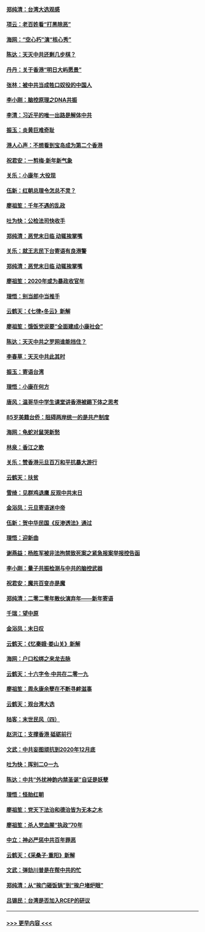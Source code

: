 #### [郑纯清：台湾大选观感](../pages/nsc993/n11786210.md?t=01121431) 
#### [项云：老百姓看“打黑除恶”](../pages/nsc993/n11785398.md?t=01121431) 
#### [海网：“空心朽”演“核心秀”](../pages/nsc993/n11783874.md?t=01121431) 
#### [陈达：天灭中共还剩几步棋？](../pages/nsc993/n11783719.md?t=01121431) 
#### [丹丹：关于香港“明日大屿愿景”](../pages/nsc993/n11783273.md?t=01121431) 
#### [张林：被中共当成牲口奴役的中国人](../pages/nsc993/n11782397.md?t=01121431) 
#### [李小刚：脑控原理之DNA共振](../pages/nsc993/n11780962.md?t=01121431) 
#### [李清：习近平的唯一出路是解体中共](../pages/nsc993/n11780866.md?t=01121431) 
#### [振玉：炎黄巨难奇耻](../pages/nsc993/n11779632.md?t=01121431) 
#### [港人心声：不想看到宝岛成为第二个香港](../pages/nsc993/n11778817.md?t=01121431) 
#### [祝君安：一剪梅‧新年新气象](../pages/nsc993/n11776340.md?t=01121431) 
#### [关乐：小康年 大役现](../pages/nsc993/n11774213.md?t=01121431) 
#### [伍新：红朝总理令怎总不灵？](../pages/nsc993/n11770813.md?t=01121431) 
#### [廖祖笙：千年不遇的乱政](../pages/nsc993/n11770373.md?t=01121431) 
#### [吐为快：公检法司快收手](../pages/nsc993/n11770359.md?t=01121431) 
#### [郑纯清：恶党末日临 动辄挨掌嘴](../pages/nsc993/n11769912.md?t=01121431) 
#### [关乐：就王志民下台寄语有良港警](../pages/nsc993/n11769903.md?t=01121431) 
#### [郑纯清：恶党末日临 动辄挨掌嘴](../pages/nsc993/n11769356.md?t=01121431) 
#### [廖祖笙：2020年或为暴政收官年](../pages/nsc993/n11768216.md?t=01121431) 
#### [理悟：别当郎中当推手](../pages/nsc993/n11768243.md?t=01121431) 
#### [云鹤天：《七律▪冬云》新解](../pages/nsc993/n11768204.md?t=01121431) 
#### [廖祖笙：饿饭党说要“全面建成小康社会”](../pages/nsc993/n11767482.md?t=01121431) 
#### [陈达：天灭中共之罗网谁能挡住？](../pages/nsc993/n11767465.md?t=01121431) 
#### [李春草：天灭中共此其时](../pages/nsc993/n11767452.md?t=01121431) 
#### [振玉：寄语台湾](../pages/nsc993/n11767432.md?t=01121431) 
#### [理悟：小康在何方](../pages/nsc993/n11767394.md?t=01121431) 
#### [唐风：温哥华中学生课堂讲香港被踢下体之思考](../pages/nsc993/n11766848.md?t=01121431) 
#### [85岁美籍台侨：阻碍两岸统一的是共产制度](../pages/nsc993/n11765043.md?t=01121431) 
#### [海网：龟蛇对鼠哭新愁](../pages/nsc993/n11764895.md?t=01121431) 
#### [林泉：香江之歌](../pages/nsc993/n11764415.md?t=01121431) 
#### [关乐：赞香港元旦百万和平抗暴大游行](../pages/nsc993/n11764382.md?t=01121431) 
#### [云鹤天：扶贫](../pages/nsc993/n11764245.md?t=01121431) 
#### [雪绮：见群鸡退鹰  反观中共末日](../pages/nsc993/n11762112.md?t=01121431) 
#### [金浴凤：元旦寄语迷中帝](../pages/nsc993/n11761788.md?t=01121431) 
#### [伍新：贺中华民国《反渗透法》通过](../pages/nsc993/n11761994.md?t=01121431) 
#### [理悟：迎新曲](../pages/nsc993/n11761152.md?t=01121431) 
#### [谢燕益：杨胜军被非法拘禁致死案之紧急报案举报控告函](../pages/nsc993/n11756134.md?t=01121431) 
#### [李小刚：量子共振检测与中共的脑控武器](../pages/nsc993/n11754518.md?t=01121431) 
#### [祝君安：魔共百变亦是魔](../pages/nsc993/n11754469.md?t=01121431) 
#### [郑纯清：二零二零年散伙演弃年——新年寄语](../pages/nsc993/n11754195.md?t=01121431) 
#### [千瑞：望中原](../pages/nsc993/n11754159.md?t=01121431) 
#### [金浴凤：末日叹](../pages/nsc993/n11752359.md?t=01121431) 
#### [云鹤天：《忆秦娥‧娄山关》新解](../pages/nsc993/n11752348.md?t=01121431) 
#### [海网：户口松绑之来龙去脉](../pages/nsc993/n11752328.md?t=01121431) 
#### [云鹤天：十六字令‧中共在二零一九](../pages/nsc993/n11752305.md?t=01121431) 
#### [廖祖笙：周永康余孽在不断寻衅滋事](../pages/nsc993/n11751013.md?t=01121431) 
#### [云鹤天：观台湾大选](../pages/nsc993/n11751007.md?t=01121431) 
#### [陆客：末世民风（四）](../pages/nsc993/n11749203.md?t=01121431) 
#### [赵洪江：支撑香港 砥砺前行](../pages/nsc993/n11748482.md?t=01121431) 
#### [文武：中共妄图顽抗到2020年12月底](../pages/nsc993/n11748446.md?t=01121431) 
#### [吐为快：挥别二O一九](../pages/nsc993/n11748411.md?t=01121431) 
#### [陈达：中共“外扰神韵内禁圣诞”自证是妖孽](../pages/nsc993/n11748226.md?t=01121431) 
#### [理悟：怪胎红朝](../pages/nsc993/n11748206.md?t=01121431) 
#### [廖祖笙：党天下法治和德治皆为无本之木](../pages/nsc993/n11748135.md?t=01121431) 
#### [廖祖笙：杀人党血腥“执政”70年](../pages/nsc993/n11745144.md?t=01121431) 
#### [中立：神必严惩中共百年罪恶](../pages/nsc993/n11744970.md?t=01121431) 
#### [云鹤天：《采桑子‧重阳》新解](../pages/nsc993/n11744948.md?t=01121431) 
#### [文武：弹劾川普是在帮中共的忙](../pages/nsc993/n11744758.md?t=01121431) 
#### [郑纯清：从“挨门砸饭锅”到“挨户堵炉眼”](../pages/nsc993/n11744745.md?t=01121431) 
#### [吕锡民：台湾是否加入RCEP的研议](../pages/nsc993/n11744701.md?t=01121431) 

----
#### [ >>> 更早内容 <<< ](../indexes/nsc993-earlier.md)

